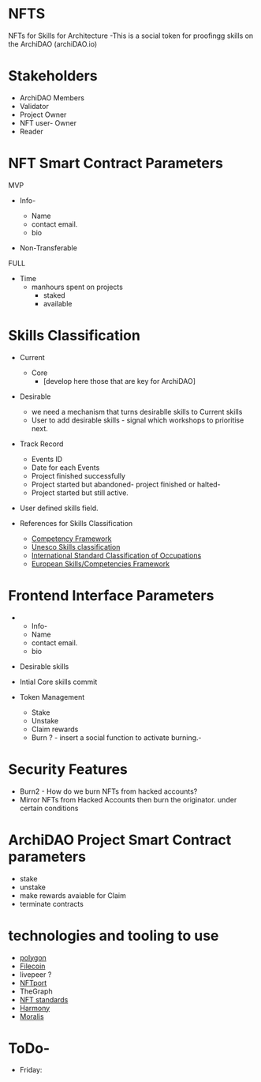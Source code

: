 # NFTS
NFTs for Skills for Architecture -This is a social token for proofingg skills on the ArchiDAO
 (archiDAO.io)


# Stakeholders

- ArchiDAO Members
- Validator
- Project Owner
- NFT user- Owner
- Reader


# NFT Smart Contract Parameters
MVP
* Info-
  - Name
  - contact email.
  - bio

* Non-Transferable

FULL
* Time
  - manhours spent on projects
    - staked
    - available






# Skills Classification

- Current
  - Core
    - [develop here those that are key for ArchiDAO]
- Desirable
  - we need a mechanism that turns desirablle skills to Current skills
  - User to add desirable skills - signal which workshops to prioritise next.


- Track Record
  - Events ID
  - Date for each Events
  - Project finished successfully
  - Project started but abandoned- project finished or halted-
  - Project started but still active.

- User defined skills field.

- References for Skills Classification  
  * [Competency Framework](https://www.skills-base.com/competency-framework)
  * [Unesco Skills classification](http://uis.unesco.org/sites/default/files/documents/international-standard-classification-of-education-fields-of-education-and-training-2013-detailed-field-descriptions-2015-en.pdf)
  * [International Standard Classification of Occupations](https://www.ilo.org/public/english/bureau/stat/isco/)
  * [European Skills/Competencies Framework](https://ec.europa.eu/esco/portal/documents)



# Frontend Interface Parameters
- * Info-
  - Name
  - contact email.
  - bio

- Desirable skills
- Intial Core skills commit

- Token Management  
  - Stake
  - Unstake
  - Claim rewards
  - Burn ? - insert a social function to activate burning.-



# Security Features
- Burn2 - How do we burn NFTs from hacked accounts?
- Mirror NFTs from Hacked Accounts then burn the originator. under certain conditions




# ArchiDAO Project Smart Contract parameters
- stake
- unstake
- make rewards avaiable for Claim
- terminate contracts




#  technologies and tooling to use
- [polygon](https://polygon.technology/)
- [Filecoin](https://docs.filecoin.io/about-filecoin/ipfs-and-filecoin/)
- livepeer ?
- [NFTport](NFTport.xyz)
- TheGraph
- [NFT standards](https://www.nftstandards.wtf/NFT+Standards+Wiki+-+READ.me)
- [Harmony](https://open.harmony.one/)
- [Moralis](https://moralis.io/)

# ToDo-
- Friday:

